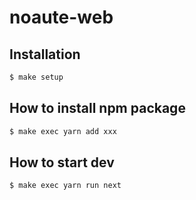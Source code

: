 # noaute-web

## Installation

```sh
$ make setup
```

## How to install npm package

```sh
$ make exec yarn add xxx
```

## How to start dev

```sh
$ make exec yarn run next
```
